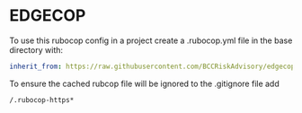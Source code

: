 # EDGECOP

To use this rubocop config in a project create a .rubocop.yml file in the base directory with:

```yml
inherit_from: https://raw.githubusercontent.com/BCCRiskAdvisory/edgecop/master/edgecop.yml
```

To ensure the cached rubcop file will be ignored to the .gitignore file add

```
/.rubocop-https*
```
